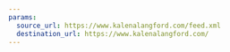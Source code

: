 ```yaml
---
params:
  source_url: https://www.kalenalangford.com/feed.xml
  destination_url: https://www.kalenalangford.com/
---
```

